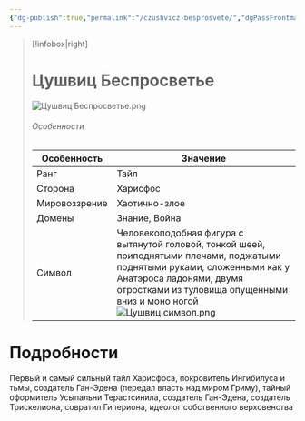 ```yaml
---
{"dg-publish":true,"permalink":"/czushvicz-besprosvete/","dgPassFrontmatter":true}
---
```


> [!infobox|right]
> # Цушвиц Беспросветье
> ![Цушвиц Беспросветье.png](/img/user/%D0%98%D0%B7%D0%BE%D0%B1%D1%80%D0%B0%D0%B6%D0%B5%D0%BD%D0%B8%D1%8F/%D0%A6%D1%83%D1%88%D0%B2%D0%B8%D1%86%20%D0%91%D0%B5%D1%81%D0%BF%D1%80%D0%BE%D1%81%D0%B2%D0%B5%D1%82%D1%8C%D0%B5.png)
> ###### Особенности
> | Особенность | Значение |
> | ---- | ---- |
> | Ранг |Тайл |
> | Сторона | Харисфос|
> | Мировоззрение | Хаотично-злое |
> | Домены |Знание, Война|
> |Символ| Человекоподобная фигура с вытянутой головой, тонкой шеей, приподнятыми плечами, поджатыми поднятыми руками, сложенными как у Анатэроса ладонями, двумя отростками из туловища опущенными вниз и моно ногой ![Цушвиц символ.png](/img/user/%D0%98%D0%B7%D0%BE%D0%B1%D1%80%D0%B0%D0%B6%D0%B5%D0%BD%D0%B8%D1%8F/%D0%A6%D1%83%D1%88%D0%B2%D0%B8%D1%86%20%D1%81%D0%B8%D0%BC%D0%B2%D0%BE%D0%BB.png)|

# Подробности

Первый и самый сильный тайл Харисфоса, покровитель Ингибилуса и тьмы, создатель Ган-Эдена (передал власть над миром Гриму), тайный оформитель Усыпальни Терастсинила, создатель Ган-Эдена,  создатель Трискелиона,  совратил Гипериона, идеолог собственного верховенства